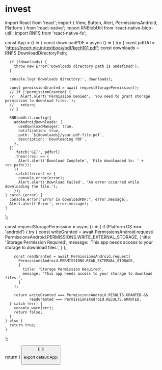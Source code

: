 # invest
import React from 'react';
import { View, Button, Alert, PermissionsAndroid, Platform } from 'react-native';
import RNBlobUtil from 'react-native-blob-util';
import RNFS from 'react-native-fs';

const App = () => {
  const downloadPDF = async () => {
    try {
      const pdfUrl = 'https://ncert.nic.in/textbook/pdf/kech101.pdf';
      const downloads = RNFS.DownloadDirectoryPath;

      if (!downloads) {
        throw new Error('Downloads directory path is undefined');
      }

      console.log('Downloads directory:', downloads);

      const permissionGranted = await requestStoragePermission();
      // if (!permissionGranted) {
      //   Alert.alert('Permission Denied', 'You need to grant storage permission to download files.');
      //   return;
      // }

      RNBlobUtil.config({
        addAndroidDownloads: {
          useDownloadManager: true,
          notification: true,
          path: `${downloads}/your-pdf-file.pdf`,
          description: 'Downloading PDF',
        },
      })
        .fetch('GET', pdfUrl)
        .then((res) => {
          Alert.alert('Download Complete', 'File downloaded to: ' + res.path());
        })
        .catch((error) => {
          console.error(error);
          Alert.alert('Download Failed', 'An error occurred while downloading the file.');
        });
    } catch (error) {
      console.error('Error in downloadPDF:', error.message);
      Alert.alert('Error', error.message);
    }
  };

  const requestStoragePermission = async () => {
    if (Platform.OS === 'android') {
      try {
        const writeGranted = await PermissionsAndroid.request(
          PermissionsAndroid.PERMISSIONS.WRITE_EXTERNAL_STORAGE,
          {
            title: 'Storage Permission Required',
            message: 'This app needs access to your storage to download files.',
          }
        );

        const readGranted = await PermissionsAndroid.request(
          PermissionsAndroid.PERMISSIONS.READ_EXTERNAL_STORAGE,
          {
            title: 'Storage Permission Required',
            message: 'This app needs access to your storage to download files.',
          }
        );

        return writeGranted === PermissionsAndroid.RESULTS.GRANTED &&
               readGranted === PermissionsAndroid.RESULTS.GRANTED;
      } catch (err) {
        console.warn(err);
        return false;
      }
    } else {
      return true;
    }
  };

  return (
    <View>
      <Button title="Download PDF" onPress={downloadPDF} />
    </View>
  );
};

export default App;
